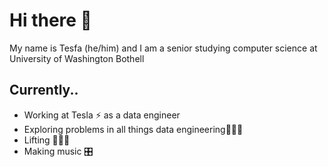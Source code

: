 # Hi there 👋
My name is Tesfa (he/him) and I am a senior studying computer science at University of Washington Bothell

## Currently..
- Working at Tesla ⚡️ as a data engineer
- Exploring problems in all things data engineering👨🏽‍💻
- Lifting 🏋🏽‍♂️
- Making music 🎛
